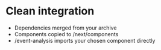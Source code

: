 # Clean integration
- Dependencies merged from your archive
- Components copied to /next/components
- /event-analysis imports your chosen component directly
